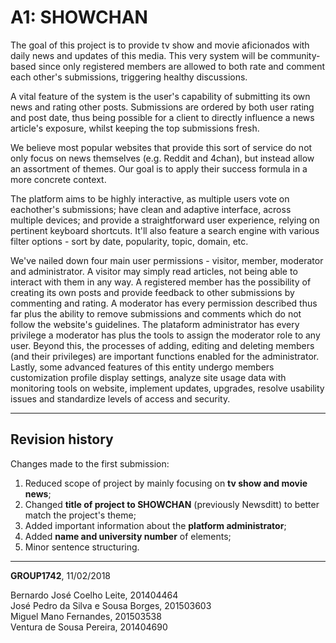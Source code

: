 # A1: SHOWCHAN

The goal of this project is to provide tv show and movie aficionados with daily news and updates of this media. This very system will be community-based since only registered members are allowed to both rate and comment each other's submissions, triggering healthy discussions.  

A vital feature of the system is the user's capability of submitting its own news and rating other posts. Submissions are ordered by both user rating and post date, thus being possible for a client to directly influence a news article's exposure, whilst keeping the top submissions fresh.

We believe most popular websites that provide this sort of service do not only focus on news themselves (e.g. Reddit and 4chan), but instead allow an assortment of themes. Our goal is to apply their success formula in a more concrete context.

The platform aims to be highly interactive, as multiple users vote on eachother's submissions; have clean and adaptive interface, across multiple devices; and provide a straightforward user experience, relying on pertinent keyboard shortcuts. It'll also feature a search engine with various filter options - sort by date, popularity, topic, domain, etc.

We've nailed down four main user permissions - visitor, member, moderator and administrator. A visitor may simply read articles, not being able to interact with them in any way. A registered member has the possibility of creating its own posts and provide feedback to other submissions by commenting and rating. A moderator has every permission described thus far plus the ability to remove submissions and comments which do not follow the website's guidelines. The plataform administrator has every privilege a moderator has plus the tools to assign the moderator role to any user. Beyond this, the processes of adding, editing and deleting members (and their privileges) are important functions enabled for the administrator. Lastly, some advanced features of this entity undergo members customization profile display settings, analyze site usage data with monitoring tools on website, implement updates, upgrades, resolve usability issues and standardize levels of access and security.

***
 
## Revision history
Changes made to the first submission:
1. Reduced scope of project by mainly focusing on **tv show and movie news**;
2. Changed **title of project to SHOWCHAN** (previously Newsditt) to better match the project's theme;
3. Added important information about the **platform administrator**;
4. Added **name and university number** of elements;
5. Minor sentence structuring.
 
***
 
**GROUP1742**, 11/02/2018  

Bernardo José Coelho Leite, 201404464  
José Pedro da Silva e Sousa Borges, 201503603  
Miguel Mano Fernandes, 201503538  
Ventura de Sousa Pereira, 201404690